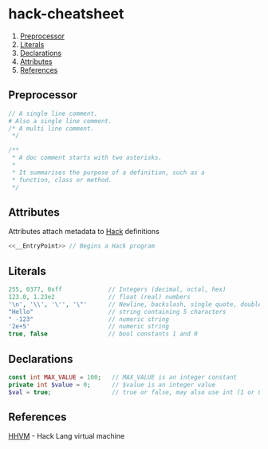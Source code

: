 # hack-cheatsheet

1. [Preprocessor](#preprocessor)
1. [Literals](#literals)
1. [Declarations](#declarations)
1. [Attributes](#attributes)
1. [References](#references)

## Preprocessor

```php
// A single line comment.
# Also a single line comment.
/* A multi line comment.
 */

/**
 * A doc comment starts with two asterisks.
 *
 * It summarises the purpose of a definition, such as a
 * function, class or method.
 */
```

## Attributes

Attributes attach metadata to [Hack](https://docs.hhvm.com/hack/attributes/introduction) definitions

```php
<<__EntryPoint>> // Begins a Hack program
```

## Literals

```php
255, 0377, 0xff             // Integers (decimal, octal, hex)
123.0, 1.23e2               // float (real) numbers
'\n', '\\', '\'', '\"'      // Newline, backslash, single quote, double quote
"Hello"                     // string containing 5 characters
" -123"                     // numeric string
'2e+5'                      // numeric string
true, false                 // bool constants 1 and 0
```

## Declarations

```php
const int MAX_VALUE = 100;   // MAX_VALUE is an integer constant
private int $value = 0;      // $value is an integer value
$val = true;                 // true or false, may also use int (1 or 0)
```

## References

[HHVM](https://github.com/facebook/hhvm) - Hack Lang virtual machine